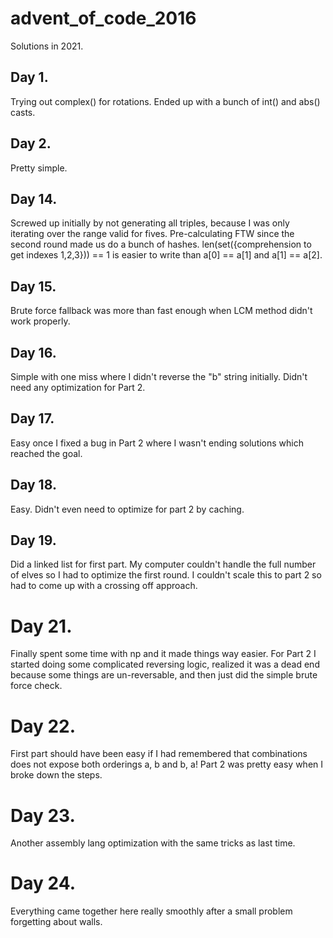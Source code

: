 # advent_of_code_2016

Solutions in 2021.

## Day 1.
Trying out complex() for rotations. Ended up with a bunch of int() and abs() casts.

## Day 2.
Pretty simple.

## Day 14.
Screwed up initially by not generating all triples, because I was only iterating over the range valid for fives.
Pre-calculating FTW since the second round made us do a bunch of hashes.
len(set({comprehension to get indexes 1,2,3})) == 1 is easier to write than a[0] == a[1] and a[1] == a[2].

## Day 15.
Brute force fallback was more than fast enough when LCM method didn't work properly.

## Day 16.
Simple with one miss where I didn't reverse the "b" string initially.
Didn't need any optimization for Part 2.

## Day 17.
Easy once I fixed a bug in Part 2 where I wasn't ending solutions which reached the goal.

## Day 18.
Easy. Didn't even need to optimize for part 2 by caching.

## Day 19.
Did a linked list for first part. My computer couldn't handle the full number of elves so I had to optimize the first round. I couldn't scale this to part 2 so had to come up with a crossing off approach.

# Day 21.
Finally spent some time with np and it made things way easier. For Part 2 I started doing some complicated reversing logic, realized it was a dead end because some things are un-reversable, and then just did the simple brute force check. 

# Day 22.
First part should have been easy if I had remembered that combinations does not expose both orderings a, b and b, a! Part 2 was pretty easy when I broke down the steps.

# Day 23.
Another assembly lang optimization with the same tricks as last time.

# Day 24.
Everything came together here really smoothly after a small problem forgetting about walls.